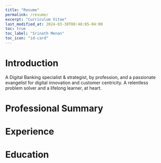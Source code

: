 ```yaml
---
title: "Resume"
permalink: /resume/
excerpt: "Curriculum Vitae"
last_modified_at: 2024-03-30T08:48:05-04:00
toc: true
toc_label: "Srinath Menon"
toc_icon: "id-card"
---
```

# Introduction
A Digital Banking specialist & strategist, by profession, and a passionate evangelist for digital innovation and customer centricity.
A relentless problem solver and a lifelong learner, at heart.

# Professional Summary

# Experience

# Education
